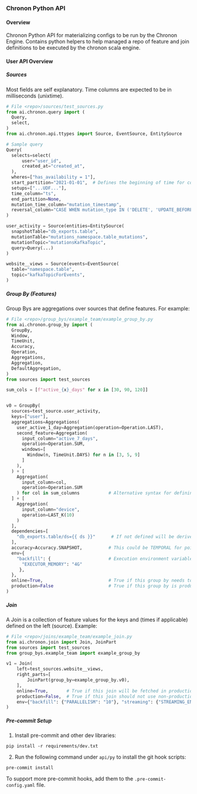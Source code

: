 ### Chronon Python API


#### Overview

Chronon Python API for materializing configs to be run by the Chronon Engine. Contains python helpers to help managed a repo of feature and join definitions to be executed by the chronon scala engine.


#### User API Overview

##### Sources

Most fields are self explanatory. Time columns are expected to be in milliseconds (unixtime).

```python
# File <repo>/sources/test_sources.py
from ai.chronon.query import (
  Query,
  select,
)
from ai.chronon.api.ttypes import Source, EventSource, EntitySource

# Sample query
Query(
  selects=select(
      user="user_id",
      created_at="created_at",
  ),
  wheres=["has_availability = 1"],
  start_partition="2021-01-01",  # Defines the beginning of time for computations related to the source.
  setups=["...UDF..."],
  time_column="ts",
  end_partition=None,
  mutation_time_column="mutation_timestamp",
  reversal_column="CASE WHEN mutation_type IN ('DELETE', 'UPDATE_BEFORE') THEN true ELSE false END"
)

user_activity = Source(entities=EntitySource(
  snapshotTable="db_exports.table",
  mutationTable="mutations_namespace.table_mutations",
  mutationTopic="mutationsKafkaTopic",
  query=Query(...)
)

website__views = Source(events=EventSource(
  table="namespace.table",
  topic="kafkaTopicForEvents",
)
```


##### Group By (Features)

Group Bys are aggregations over sources that define features. For example:

```python
# File <repo>/group_bys/example_team/example_group_by.py
from ai.chronon.group_by import (
  GroupBy,
  Window,
  TimeUnit,
  Accuracy,
  Operation,
  Aggregations,
  Aggregation,
  DefaultAggregation,
)
from sources import test_sources

sum_cols = [f"active_{x}_days" for x in [30, 90, 120]]


v0 = GroupBy(
  sources=test_source.user_activity,
  keys=["user"],
  aggregations=Aggregations(
    user_active_1_day=Aggregation(operation=Operation.LAST),
    second_feature=Aggregation(
      input_column="active_7_days",
      operation=Operation.SUM,
      windows=[
        Window(n, TimeUnit.DAYS) for n in [3, 5, 9]
      ]
    ),
  ) + [
    Aggregation(
      input_column=col,
      operation=Operation.SUM
    ) for col in sum_columns           # Alternative syntax for defining aggregations.
  ] + [
    Aggregation(
      input_column="device",
      operation=LAST_K(10)
    )
  ],
  dependencies=[
    "db_exports.table/ds={{ ds }}"      # If not defined will be derived from the Source info.
  ],
  accuracy=Accuracy.SNAPSHOT,          # This could be TEMPORAL for point in time correctness.
  env={
    "backfill": {                      # Execution environment variables for each of the modes for `run.py`
      "EXECUTOR_MEMORY": "4G"
     },
  },
  online=True,                         # True if this group by needs to be uploaded to a KV Store.
  production=False                     # True if this group by is production level.
)
```

##### Join

A Join is a collection of feature values for the keys and (times if applicable) defined on the left (source). Example:

```python
# File <repo>/joins/example_team/example_join.py
from ai.chronon.join import Join, JoinPart
from sources import test_sources
from group_bys.example_team import example_group_by

v1 = Join(
    left=test_sources.website__views,
    right_parts=[
        JoinPart(group_by=example_group_by.v0),
    ],
    online=True,       # True if this join will be fetched in production.
    production=False,  # True if this join should not use non-production group bys.
    env={"backfill": {"PARALLELISM": "10"}, "streaming": {"STREAMING_ENV_VAR": "VALUE"}},
)
```

##### Pre-commit Setup

1. Install pre-commit and other dev libraries: 
```
pip install -r requirements/dev.txt
```
2. Run the following command under `api/py` to install the git hook scripts: 
```
pre-commit install
```

To support more pre-commit hooks, add them to the `.pre-commit-config.yaml` file.
